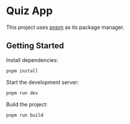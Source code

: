 # Quiz App

This project uses [pnpm](https://pnpm.io/) as its package manager.

## Getting Started

Install dependencies:

```bash
pnpm install
```

Start the development server:

```bash
pnpm run dev
```

Build the project:

```bash
pnpm run build
```

